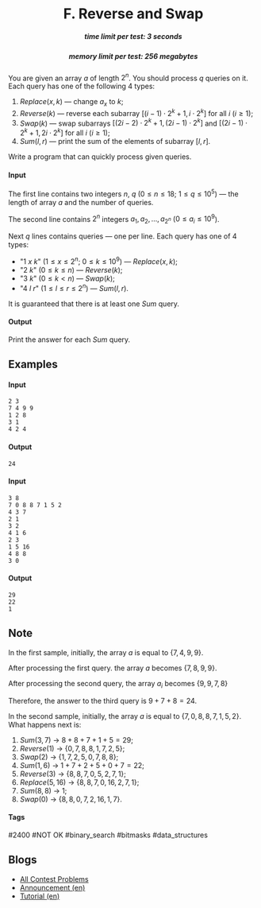 <h1 style='text-align: center;'> F. Reverse and Swap</h1>

<h5 style='text-align: center;'>time limit per test: 3 seconds</h5>
<h5 style='text-align: center;'>memory limit per test: 256 megabytes</h5>

You are given an array $a$ of length $2^n$. You should process $q$ queries on it. Each query has one of the following $4$ types: 

1. $Replace(x, k)$ — change $a_x$ to $k$;
2. $Reverse(k)$ — reverse each subarray $[(i-1) \cdot 2^k+1, i \cdot 2^k]$ for all $i$ ($i \ge 1$);
3. $Swap(k)$ — swap subarrays $[(2i-2) \cdot 2^k+1, (2i-1) \cdot 2^k]$ and $[(2i-1) \cdot 2^k+1, 2i \cdot 2^k]$ for all $i$ ($i \ge 1$);
4. $Sum(l, r)$ — print the sum of the elements of subarray $[l, r]$.

Write a program that can quickly process given queries.

#### Input

The first line contains two integers $n$, $q$ ($0 \le n \le 18$; $1 \le q \le 10^5$) — the length of array $a$ and the number of queries.

The second line contains $2^n$ integers $a_1, a_2, \ldots, a_{2^n}$ ($0 \le a_i \le 10^9$).

Next $q$ lines contains queries — one per line. Each query has one of $4$ types: 

* "$1$ $x$ $k$" ($1 \le x \le 2^n$; $0 \le k \le 10^9$) — $Replace(x, k)$;
* "$2$ $k$" ($0 \le k \le n$) — $Reverse(k)$;
* "$3$ $k$" ($0 \le k < n$) — $Swap(k)$;
* "$4$ $l$ $r$" ($1 \le l \le r \le 2^n$) — $Sum(l, r)$.

It is guaranteed that there is at least one $Sum$ query.

#### Output

Print the answer for each $Sum$ query.

## Examples

#### Input


```text
2 3
7 4 9 9
1 2 8
3 1
4 2 4
```
#### Output


```text
24
```
#### Input


```text
3 8
7 0 8 8 7 1 5 2
4 3 7
2 1
3 2
4 1 6
2 3
1 5 16
4 8 8
3 0
```
#### Output


```text
29
22
1
```
## Note

In the first sample, initially, the array $a$ is equal to $\{7,4,9,9\}$.

After processing the first query. the array $a$ becomes $\{7,8,9,9\}$.

After processing the second query, the array $a_i$ becomes $\{9,9,7,8\}$

Therefore, the answer to the third query is $9+7+8=24$.

In the second sample, initially, the array $a$ is equal to $\{7,0,8,8,7,1,5,2\}$. What happens next is: 

1. $Sum(3, 7)$ $\to$ $8 + 8 + 7 + 1 + 5 = 29$;
2. $Reverse(1)$ $\to$ $\{0,7,8,8,1,7,2,5\}$;
3. $Swap(2)$ $\to$ $\{1,7,2,5,0,7,8,8\}$;
4. $Sum(1, 6)$ $\to$ $1 + 7 + 2 + 5 + 0 + 7 = 22$;
5. $Reverse(3)$ $\to$ $\{8,8,7,0,5,2,7,1\}$;
6. $Replace(5, 16)$ $\to$ $\{8,8,7,0,16,2,7,1\}$;
7. $Sum(8, 8)$ $\to$ $1$;
8. $Swap(0)$ $\to$ $\{8,8,0,7,2,16,1,7\}$.


#### Tags 

#2400 #NOT OK #binary_search #bitmasks #data_structures 

## Blogs
- [All Contest Problems](../Codeforces_Round_665_(Div._2).md)
- [Announcement (en)](../blogs/Announcement_(en).md)
- [Tutorial (en)](../blogs/Tutorial_(en).md)
